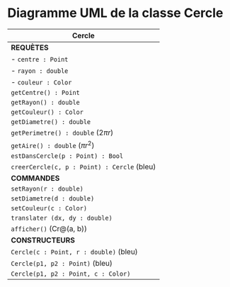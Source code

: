 # Diagramme UML de la classe Cercle

| Cercle                                      |
|---------------------------------------------|
| **REQUÈTES**                                |
| - `centre : Point`                          |
| - `rayon : double`                          |
| - `couleur : Color`                         |
| `getCentre() : Point`                       |
| `getRayon() : double`                       |
| `getCouleur() : Color`                      |
| `getDiametre() : double`                    |
| `getPerimetre() : double` ($2\pi r$)        |
| `getAire() : double` ($\pi r^2$)            |
| `estDansCercle(p : Point) : Bool`           |
| `creerCercle(c, p : Point) : Cercle` (bleu) |
| **COMMANDES**                               |
| `setRayon(r : double)`                      |
| `setDiametre(d : double)`                   |
| `setCouleur(c : Color)`                     |
| `translater (dx, dy : double)`              |
| `afficher()` (Cr@(a, b))                    |
| **CONSTRUCTEURS**                           |
| `Cercle(c : Point, r : double)` (bleu)      |
| `Cercle(p1, p2 : Point)` (bleu)             |
| `Cercle(p1, p2 : Point, c : Color)`         |
